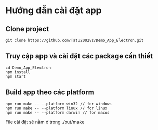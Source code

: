 # Hướng dẫn cài đặt app

## Clone project 
```
git clone https://github.com/Tatu2002vz/Demo_App_Electron.git
```

## Truy cập app và cài đặt các package cần thiết
```
cd Demo_App_Electron
npm install
npm start
```

## Build app theo các platform
```
npm run make -- --platform win32 // for windows
npm run make -- --platform linux // for linux
npm run make -- --platform darwin // for macos
```

File cài đặt sẽ nằm ở trong ./out/make



